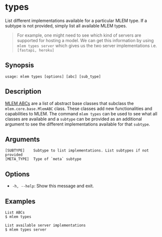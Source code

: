 # types

List different implementations available for a particular MLEM type. If a subtype is not provided, simply list all available MLEM types.

> For example, one might need to see which kind of servers are supported for hosting a model. We can get this information by using `mlem types server` which gives us the two server implementations i.e. `[fastapi, heroku]`

## Synopsis

```usage
usage: mlem types [options] [abc] [sub_type]
```

## Description

[MLEM ABCs](/doc/user-guide/mlem-abcs) are a list of abstract base classes that subclass the `mlem.core.base.MlemABC` class. These classes add new functionalities and capabilities to MLEM. The command `mlem types` can be used to see what all classes are available and a `subtype` can be provided as an additional argument to see the different implementations available for that `subtype`.

## Arguments

```
[SUBTYPE]    Subtype to list implementations. List subtypes if not provided
[META_TYPE]  Type of `meta` subtype
```

## Options

- `-h, --help`: Show this message and exit.

## Examples

```mlem
List ABCs
$ mlem types

List available server implementations
$ mlem types server
```
